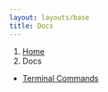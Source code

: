 ```yaml
---
layout: layouts/base
title: Docs
---
```


<nav aria-label="breadcrumb">
  <ol class="breadcrumb">
    <li class="breadcrumb-item"><a href="/">Home</a></li>
    <li class="breadcrumb-item active" aria-current="page">Docs</li>
  </ol>
</nav>

* [Terminal Commands](terminal-command/)